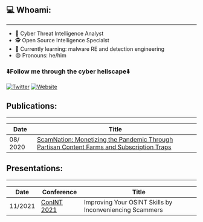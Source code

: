 ## 💻 Whoami:
----
- 🔭 Cyber Threat Intelligence Analyst
- 🕵️ Open Source Intelligence Specialst
- :microbe: Currently learning: malware RE and detection engineering
- 😄 Pronouns:  he/him

### ⬇️Follow me through the cyber hellscape⬇️
[![Twitter](https://img.shields.io/twitter/follow/IntelCorgi?style=social)](https://twitter.com/IntelCorgi)
[![Website](https://img.shields.io/badge/blog:github-pages)](https://IntelCorgi.github.io/)

## Publications:
----
| Date | Title |
| --- | --- |
08/ 2020 | [ScamNation: Monetizing the Pandemic Through Partisan Content Farms and Subscription Traps](https://www.riskiq.com/wp-content/uploads/2020/08/ScamNation-RiskIQ-Report.pdf) |


## Presentations:
----
| Date | Conference | Title |
| --- | --- | --- |
| 11/2021 | [ConINT 2021](https://conint.io/) | Improving Your OSINT Skills by Inconveniencing Scammers |






